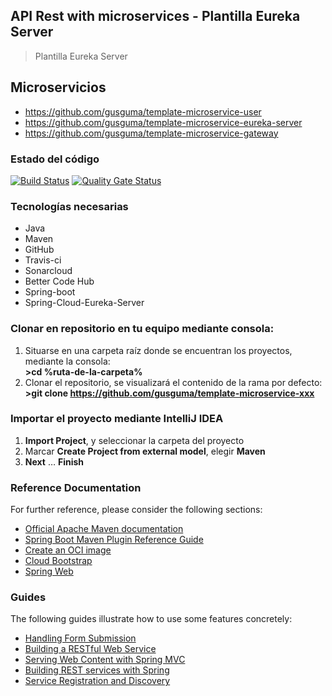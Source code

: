 ## API Rest with microservices - Plantilla Eureka Server
> Plantilla Eureka Server

## Microservicios
* https://github.com/gusguma/template-microservice-user
* https://github.com/gusguma/template-microservice-eureka-server
* https://github.com/gusguma/template-microservice-gateway

### Estado del código

[![Build Status](https://travis-ci.org/gusguma/template-microservice-eureka-server.svg?branch=develop)](https://travis-ci.org/gusguma/template-microservice-eureka-server)
[![Quality Gate Status](https://sonarcloud.io/api/project_badges/measure?project=es.gusguma%3Atemplate-microservice-eureka-server&metric=alert_status)](https://sonarcloud.io/dashboard?id=es.gusguma%3Atemplate-microservice-eureka-server)

### Tecnologías necesarias
* Java
* Maven
* GitHub
* Travis-ci
* Sonarcloud
* Better Code Hub
* Spring-boot
* Spring-Cloud-Eureka-Server

### Clonar en repositorio en tu equipo mediante consola:
1. Situarse en una carpeta raíz donde se encuentran los proyectos, mediante la consola:  
 **>cd %ruta-de-la-carpeta%**
1. Clonar el repositorio, se visualizará el contenido de la rama por defecto:  
 **>git clone https://github.com/gusguma/template-microservice-xxx**

### Importar el proyecto mediante IntelliJ IDEA
1. **Import Project**, y seleccionar la carpeta del proyecto
1. Marcar **Create Project from external model**, elegir **Maven**
1. **Next** … **Finish**

### Reference Documentation
For further reference, please consider the following sections:

* [Official Apache Maven documentation](https://maven.apache.org/guides/index.html)
* [Spring Boot Maven Plugin Reference Guide](https://docs.spring.io/spring-boot/docs/2.3.2.RELEASE/maven-plugin/reference/html/)
* [Create an OCI image](https://docs.spring.io/spring-boot/docs/2.2.5.RELEASE/maven-plugin/reference/html/#build-image)
* [Cloud Bootstrap](https://spring.io/projects/spring-cloud-commons)
* [Spring Web](https://docs.spring.io/spring-boot/docs/2.3.2.RELEASE/reference/htmlsingle/#boot-features-developing-web-applications)

### Guides
The following guides illustrate how to use some features concretely:

* [Handling Form Submission](https://spring.io/guides/gs/handling-form-submission/)
* [Building a RESTful Web Service](https://spring.io/guides/gs/rest-service/)
* [Serving Web Content with Spring MVC](https://spring.io/guides/gs/serving-web-content/)
* [Building REST services with Spring](https://spring.io/guides/tutorials/bookmarks/)
* [Service Registration and Discovery](https://spring.io/guides/gs/service-registration-and-discovery/)

